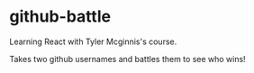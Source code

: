 # github-battle

Learning React with Tyler Mcginnis's course.

Takes two github usernames and battles them to see who wins!
